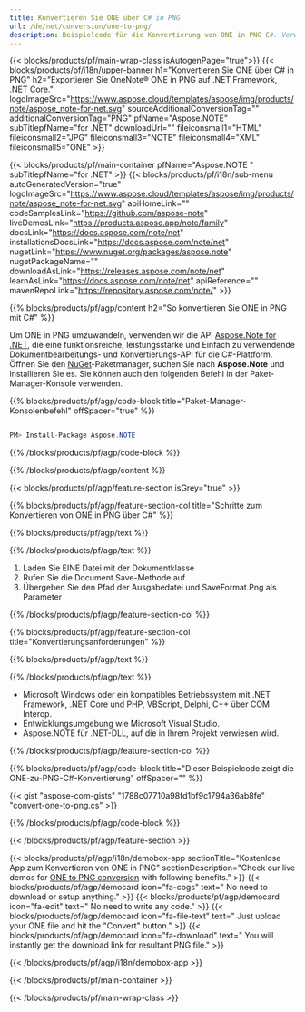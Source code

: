 ```yaml
---
title: Konvertieren Sie ONE über C# in PNG 
url: /de/net/conversion/one-to-png/ 
description: Beispielcode für die Konvertierung von ONE in PNG C#. Verwenden Sie den API-Beispielcode für die Batch-Konvertierung von ONE-Dateien in PNG innerhalb von VB.NET, Asp.NET oder einer beliebigen .NET-basierten Anwendung.
---
```


{{< blocks/products/pf/main-wrap-class isAutogenPage="true">}}
{{< blocks/products/pf/i18n/upper-banner h1="Konvertieren Sie ONE über C# in PNG" h2="Exportieren Sie OneNote® ONE in PNG auf .NET Framework, .NET Core." logoImageSrc="https://www.aspose.cloud/templates/aspose/img/products/note/aspose_note-for-net.svg" sourceAdditionalConversionTag="" additionalConversionTag="PNG" pfName="Aspose.NOTE" subTitlepfName="for .NET" downloadUrl="" fileiconsmall1="HTML" fileiconsmall2="JPG" fileiconsmall3="NOTE" fileiconsmall4="XML" fileiconsmall5="ONE" >}}

{{< blocks/products/pf/main-container pfName="Aspose.NOTE " subTitlepfName="for .NET" >}}
{{< blocks/products/pf/i18n/sub-menu autoGeneratedVersion="true" logoImageSrc="https://www.aspose.cloud/templates/aspose/img/products/note/aspose_note-for-net.svg" apiHomeLink="" codeSamplesLink="https://github.com/aspose-note" liveDemosLink="https://products.aspose.app/note/family" docsLink="https://docs.aspose.com/note/net" installationsDocsLink="https://docs.aspose.com/note/net" nugetLink="https://www.nuget.org/packages/aspose.note" nugetPackageName="" downloadAsLink="https://releases.aspose.com/note/net" learnAsLink="https://docs.aspose.com/note/net" apiReference="" mavenRepoLink="https://repository.aspose.com/note/" >}}

{{% blocks/products/pf/agp/content h2="So konvertieren Sie ONE in PNG mit C#" %}}

Um ONE in PNG umzuwandeln, verwenden wir die API <a href=https://products.aspose.com/note/net>Aspose.Note for .NET</a>, die eine funktionsreiche, leistungsstarke und Einfach zu verwendende Dokumentbearbeitungs- und Konvertierungs-API für die C#-Plattform. Öffnen Sie den <a href=https://www.nuget.org/packages/aspose.note>NuGet</a>-Paketmanager, suchen Sie nach <b>Aspose.Note</b> und installieren Sie es. Sie können auch den folgenden Befehl in der Paket-Manager-Konsole verwenden.

{{% blocks/products/pf/agp/code-block title="Paket-Manager-Konsolenbefehl" offSpacer="true" %}}

```cs

PM> Install-Package Aspose.NOTE

```

{{% /blocks/products/pf/agp/code-block %}}

{{% /blocks/products/pf/agp/content %}}

{{< blocks/products/pf/agp/feature-section isGrey="true" >}}

{{% blocks/products/pf/agp/feature-section-col title="Schritte zum Konvertieren von ONE in PNG über C#" %}}

{{% blocks/products/pf/agp/text %}}

{{% /blocks/products/pf/agp/text %}}

1. Laden Sie EINE Datei mit der Dokumentklasse
1. Rufen Sie die Document.Save-Methode auf
1. Übergeben Sie den Pfad der Ausgabedatei und SaveFormat.Png als Parameter

{{% /blocks/products/pf/agp/feature-section-col %}}

{{% blocks/products/pf/agp/feature-section-col title="Konvertierungsanforderungen" %}}

{{% blocks/products/pf/agp/text %}}

{{% /blocks/products/pf/agp/text %}}

- Microsoft Windows oder ein kompatibles Betriebssystem mit .NET Framework, .NET Core und PHP, VBScript, Delphi, C++ über COM Interop.
- Entwicklungsumgebung wie Microsoft Visual Studio.
- Aspose.NOTE für .NET-DLL, auf die in Ihrem Projekt verwiesen wird.

{{% /blocks/products/pf/agp/feature-section-col %}}

{{% blocks/products/pf/agp/code-block title="Dieser Beispielcode zeigt die ONE-zu-PNG-C#-Konvertierung" offSpacer="" %}}

{{< gist "aspose-com-gists" "1788c07710a98fd1bf9c1794a36ab8fe" "convert-one-to-png.cs" >}}

{{% /blocks/products/pf/agp/code-block %}}

{{< /blocks/products/pf/agp/feature-section >}}

<!-- aboutfile Starts -->

{{< blocks/products/pf/agp/i18n/demobox-app sectionTitle="Kostenlose App zum Konvertieren von ONE in PNG" sectionDescription="Check our live demos for [ONE to PNG conversion](https://products.aspose.app/note/conversion/one-to-png) with following benefits." >}}
        {{< blocks/products/pf/agp/democard icon="fa-cogs" text=" No need to download or setup anything." >}}
        {{< blocks/products/pf/agp/democard icon="fa-edit" text=" No need to write any code." >}}
        {{< blocks/products/pf/agp/democard icon="fa-file-text" text=" Just upload your ONE file and hit the \"Convert\" button." >}}
        {{< blocks/products/pf/agp/democard icon="fa-download" text=" You will instantly get the download link for resultant PNG file." >}}
   
{{< /blocks/products/pf/agp/i18n/demobox-app >}}

<!-- aboutfile Ends -->
{{< /blocks/products/pf/main-container >}}
    
{{< /blocks/products/pf/main-wrap-class >}}